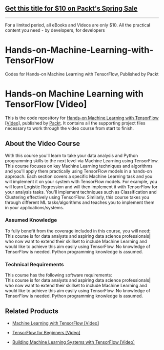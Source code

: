 ## [Get this title for $10 on Packt's Spring Sale](https://www.packt.com/B14439?utm_source=github&utm_medium=packt-github-repo&utm_campaign=spring_10_dollar_2022)
-----
For a limited period, all eBooks and Videos are only $10. All the practical content you need \- by developers, for developers

# Hands-on-Machine-Learning-with-TensorFlow
Codes for Hands-on Machine Learning with TensorFlow, Published by Packt
# Hands-on Machine Learning with TensorFlow [Video]
This is the code repository for [Hands-on Machine Learning with TensorFlow [Video]](), published by [Packt](https://www.packtpub.com/?utm_source=github). It contains all the supporting project files necessary to work through the video course from start to finish.
## About the Video Course
With this course you'll learn to take your data analysis and Python programming skills to the next level via Machine Learning using TensorFlow. This course focuses on key Machine Learning techniques and algorithms and you'll apply them practically using TensorFlow models in a hands-on approach. Each section covers a specific Machine Learning task and you will implement it on your system with TensorFlow models. For example, you will learn Logistic Regression and will then implement it with TensorFlow for your analysis tasks. You'll implement techniques such as Classification and Clustering effectively using TensorFlow. Similarly, this course takes you through different ML tasks/algorithms and teaches you to implement them in your applications/systems.





### Assumed Knowledge
To fully benefit from the coverage included in this course, you will need:<br/>
This course is for data analysts and aspiring data science professionals| who now want to extend their skillset to include Machine Learning and would like to achieve this aim easily using TensorFlow. No knowledge of TensorFlow is needed. Python programming knowledge is assumed.
### Technical Requirements
This course has the following software requirements:<br/>
This course is for data analysts and aspiring data science professionals| who now want to extend their skillset to include Machine Learning and would like to achieve this aim easily using TensorFlow. No knowledge of TensorFlow is needed. Python programming knowledge is assumed.

## Related Products
* [Machine Learning with TensorFlow [Video]]()

* [TensorFlow for Beginners [Video]]()

* [Building Machine Learning Systems with TensorFlow [Video]]()


